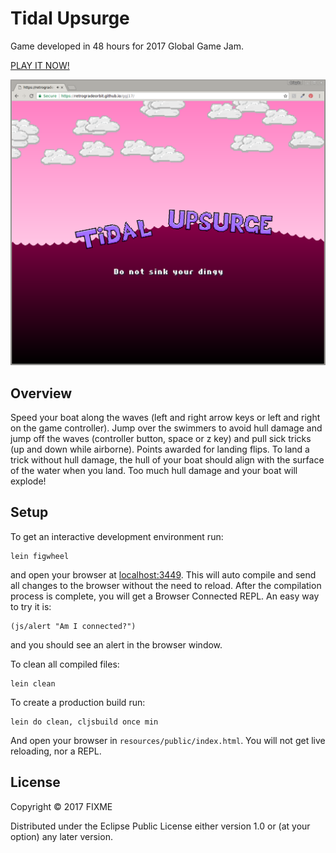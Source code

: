 # Tidal Upsurge

Game developed in 48 hours for 2017 Global Game Jam.

[PLAY IT NOW!](https://retrogradeorbit.github.io/ggj17/)

![Title screen](./screenshot.png)

## Overview

Speed your boat along the waves (left and right arrow keys or left and right on the game controller). Jump over the swimmers to avoid hull damage and jump off the waves (controller button, space or z key) and pull sick tricks (up and down while airborne). Points awarded for landing flips. To land a trick without hull damage, the hull of your boat should align with the surface of the water when you land. Too much hull damage and your boat will explode! 

## Setup

To get an interactive development environment run:

    lein figwheel

and open your browser at [localhost:3449](http://localhost:3449/).
This will auto compile and send all changes to the browser without the
need to reload. After the compilation process is complete, you will
get a Browser Connected REPL. An easy way to try it is:

    (js/alert "Am I connected?")

and you should see an alert in the browser window.

To clean all compiled files:

    lein clean

To create a production build run:

    lein do clean, cljsbuild once min

And open your browser in `resources/public/index.html`. You will not
get live reloading, nor a REPL. 

## License

Copyright © 2017 FIXME

Distributed under the Eclipse Public License either version 1.0 or (at your option) any later version.
